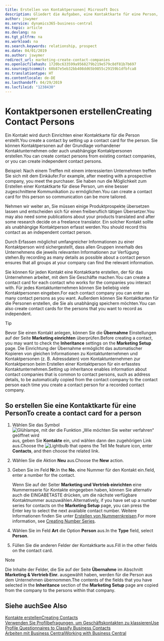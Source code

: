 ```yaml
---
title: Erstellen von Kontaktpersonen| Microsoft Docs
description: Gliedert die Aufgaben, eine Kontaktkarte für eine Person, z. B. einen Interessenten oder einen Lieferanten zu erstellen und hilft, die Beziehung zu definieren und Kommunikationen anzupassen.
author: jswymer
ms.service: dynamics365-business-central
ms.topic: article
ms.devlang: na
ms.tgt_pltfrm: na
ms.workload: na
ms.search.keywords: relationship, prospect
ms.date: 04/01/2019
ms.author: jswymer
redirect_url: marketing-create-contact-companies
ms.openlocfilehash: 1720bc633599a9568279b219e579c8df81b7b697
ms.sourcegitcommit: 60b87e5eb32bb408dd65b9855c29159b1dfbfca8
ms.translationtype: HT
ms.contentlocale: de-DE
ms.lasthandoff: 04/29/2019
ms.locfileid: "1238430"
---
```

# <a name="creating-contact-persons"></a><span data-ttu-id="7da31-103">Kontaktpersonen erstellen</span><span class="sxs-lookup"><span data-stu-id="7da31-103">Creating Contact Persons</span></span>
<span data-ttu-id="7da31-104">Ein Kontakt wird durch Einrichten einer Kontaktkarte für die Person erstellt.</span><span class="sxs-lookup"><span data-stu-id="7da31-104">You create a contact by setting up a contact card for the person.</span></span> <span data-ttu-id="7da31-105">Sie können Kontaktpersonen auf der Grundlage vorhandener Kontaktunternehmen oder auch unabhängige Kontaktpersonen erstellen.</span><span class="sxs-lookup"><span data-stu-id="7da31-105">You can create contact persons from existing contact companies, or you can create independent contact persons.</span></span>

<span data-ttu-id="7da31-106">Beispiel: Nach einem Treffen mit einem interessierten Unternehmen treffen Sie sich mit dem Einkäufer.</span><span class="sxs-lookup"><span data-stu-id="7da31-106">For example, after meeting with a prospective company, you meet the purchaser.</span></span> <span data-ttu-id="7da31-107">Sie haben nun die Möglichkeit zum Erstellen einer Kontaktkarte für diese Person, um eine besser zugeschnittene Kommunikation zu ermöglichen.</span><span class="sxs-lookup"><span data-stu-id="7da31-107">You can create a contact card for this person so communication can be more tailored.</span></span>

<span data-ttu-id="7da31-108">Nehmen wir weiter an, Sie müssen einige Produktprospekte übersetzen lassen und entscheiden sich für einen freiberuflich tätigen Übersetzer.</span><span class="sxs-lookup"><span data-stu-id="7da31-108">You may also need some publications about your products translated and after some research decide on a freelance translator.</span></span> <span data-ttu-id="7da31-109">Ein solcher Kontakt sollte als unabhängige Kontaktperson erfasst werden.</span><span class="sxs-lookup"><span data-stu-id="7da31-109">You should record this contact as an independent contact person.</span></span>

<span data-ttu-id="7da31-110">Durch Erfassen möglichst umfangreicher Informationen zu einer Kontaktperson wird sichergestellt, dass allen Gruppen innerhalb des Unternehmens die jeweils relevanten Informationen zur Verfügung stehen.</span><span class="sxs-lookup"><span data-stu-id="7da31-110">By recording as many details as possible about a contact person ensures that all groups at your company can find the relevant information.</span></span>

<span data-ttu-id="7da31-111">Sie können für jeden Kontakt eine Kontaktkarte erstellen, der für das Unternehmen arbeitet, mit dem Sie Geschäfte machen.</span><span class="sxs-lookup"><span data-stu-id="7da31-111">You can create a contact card for each contact who works for the companies you interact with.</span></span> <span data-ttu-id="7da31-112">Für jedes Kontaktunternehmen können Sie beliebig viele Kontaktpersonen eingeben.</span><span class="sxs-lookup"><span data-stu-id="7da31-112">For each contact company you can enter as many contact persons as you want.</span></span> <span data-ttu-id="7da31-113">Außerdem können Sie Kontaktkarten für die Personen erstellen, die Sie als unabhängig speichern möchten.</span><span class="sxs-lookup"><span data-stu-id="7da31-113">You can also create contact cards for the persons that you want to record as independent.</span></span>

> [!TIP]  
>   <span data-ttu-id="7da31-114">Bevor Sie einen Kontakt anlegen, können Sie die **Übernahme** Einstellungen auf der Seite **Marketing einrichten** überprüfen.</span><span class="sxs-lookup"><span data-stu-id="7da31-114">Before creating a contact, you may want to check the **Inheritance** settings on the **Marketing Setup** page.</span></span> <span data-ttu-id="7da31-115">Die Einrichtung der Übernahme ermöglicht das automatischer Kopieren von gleichen Informationen zu Kontaktunternehmen und Kontaktpersonen (z. B. Adressdaten) vom Kontaktunternehmen zur Kontaktperson beim Erstellen einer Kontaktperson für ein erfasstes Kontaktunternehmen.</span><span class="sxs-lookup"><span data-stu-id="7da31-115">Setting up inheritance enables information about contact companies that is common to contact persons, such as address details, to be automatically copied from the contact company to the contact person each time you create a contact person for a recorded contact company.</span></span>

## <a name="to-create-a-contact-card-for-a-person"></a><span data-ttu-id="7da31-116">So erstellen Sie eine Kontaktkarte für eine Person</span><span class="sxs-lookup"><span data-stu-id="7da31-116">To create a contact card for a person</span></span>
1. <span data-ttu-id="7da31-117">Wählen Sie das Symbol ![Glühlampe, mit der die Funktion „Wie möchten Sie weiter verfahren“ geöffnet wird](media/ui-search/search_small.png "Wie möchten Sie weiter verfahren?") aus, geben Sie **Kontakte** ein, und wählen dann den zugehörigen Link aus.</span><span class="sxs-lookup"><span data-stu-id="7da31-117">Choose the ![Lightbulb that opens the Tell Me feature](media/ui-search/search_small.png "Tell me what you want to do") icon, enter **Contacts**, and then choose the related link.</span></span>
2. <span data-ttu-id="7da31-118">Wählen Sie die Aktion **Neu** aus.</span><span class="sxs-lookup"><span data-stu-id="7da31-118">Choose the **New** action.</span></span>
3. <span data-ttu-id="7da31-119">Geben Sie im Feld **Nr.**</span><span class="sxs-lookup"><span data-stu-id="7da31-119">In the **No.**</span></span> <span data-ttu-id="7da31-120">eine Nummer für den Kontakt ein.</span><span class="sxs-lookup"><span data-stu-id="7da31-120">field, enter a number for the contact.</span></span>

    <span data-ttu-id="7da31-121">Wenn Sie auf der Seiter **Marketing und Vertrieb einrichten** eine Nummernserie für Kontakte eingegeben haben, können Sie alternativ auch die EINGABETASTE drücken, um die nächste verfügbare Kontaktnummer auszuwählen.</span><span class="sxs-lookup"><span data-stu-id="7da31-121">Alternatively, if you have set up a number series for contacts on the **Marketing Setup** page, you can press the Enter key to select the next available contact number.</span></span> <span data-ttu-id="7da31-122">Weitere Informationen finden Sie unter [Erstellen von Nummernkreisen](ui-create-number-series.md).</span><span class="sxs-lookup"><span data-stu-id="7da31-122">For more information, see [Creating Number Series](ui-create-number-series.md).</span></span>
4. <span data-ttu-id="7da31-123">Wählen Sie im Feld **Art** die Option **Person** aus.</span><span class="sxs-lookup"><span data-stu-id="7da31-123">In the **Type** field, select **Person**.</span></span>
5. <span data-ttu-id="7da31-124">Füllen Sie die anderen Felder der Kontaktkarte aus.</span><span class="sxs-lookup"><span data-stu-id="7da31-124">Fill in the other fields on the contact card.</span></span>

> [!NOTE]  
>   <span data-ttu-id="7da31-125">Die Inhalte der Felder, die Sie auf der Seite **Übernahme** im Abschnitt **Marketing & Vertrieb Einr.** ausgewählt haben, werden für die Person aus dem Unternehmen übernommen.</span><span class="sxs-lookup"><span data-stu-id="7da31-125">The contents of the fields that you have selected in the **Inheritance** section of the **Marketing Setup** page are copied from the company to the persons within that company.</span></span>

## <a name="see-also"></a><span data-ttu-id="7da31-126">Siehe auch</span><span class="sxs-lookup"><span data-stu-id="7da31-126">See Also</span></span>
[<span data-ttu-id="7da31-127">Kontakte erstellen</span><span class="sxs-lookup"><span data-stu-id="7da31-127">Creating Contacts</span></span>](marketing-create-contact-companies.md)  
[<span data-ttu-id="7da31-128">Verwenden Sie Profilbefragungen, um Geschäftskontakten zu klassieren</span><span class="sxs-lookup"><span data-stu-id="7da31-128">Use Profile Questionnaires to Classify Business Contacts</span></span>](marketing-create-contact-profile-questionnaire.md)  
[<span data-ttu-id="7da31-129">Arbeiten mit  Business Central</span><span class="sxs-lookup"><span data-stu-id="7da31-129">Working with Business Central</span></span>](ui-work-product.md)
